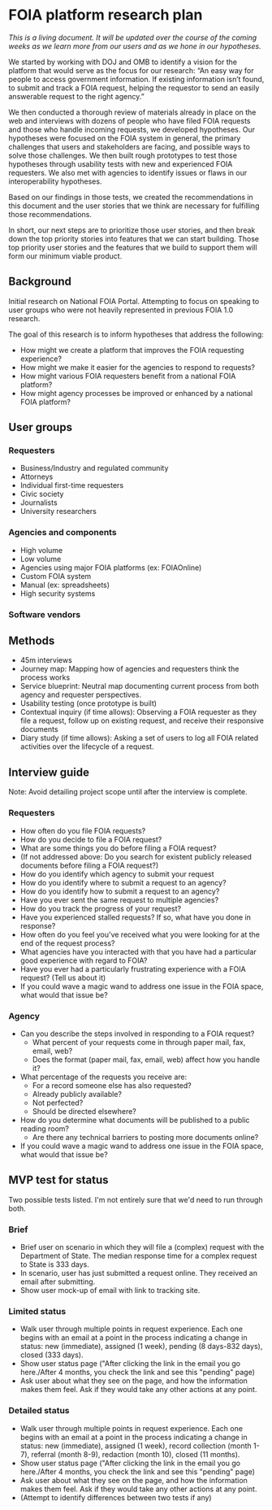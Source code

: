 # FOIA platform research plan

_This is a living document. It will be updated over the course of the coming weeks as we learn more from our users and as we hone in our hypotheses._

We started by working with DOJ and OMB to identify a vision for the platform that would serve as the focus for our research: “An easy way for people to access government information. If existing information isn’t found, to submit and track a FOIA request, helping the requestor to send an easily answerable request to the right agency.”

We then conducted a thorough review of materials already in place on the web and interviews with dozens of people who have filed FOIA requests and those who handle incoming requests, we developed hypotheses. Our hypotheses were focused on the FOIA system in general, the primary challenges that users and stakeholders are facing, and possible ways to solve those challenges. We then built rough prototypes to test those hypotheses through usability tests with new and experienced FOIA requesters. We also met with agencies to identify issues or flaws in our interoperability hypotheses.

Based on our findings in those tests, we created the recommendations in this document and the user stories that we think are necessary for fulfilling those recommendations.

In short, our next steps are to prioritize those user stories, and then break down the top priority stories into features that we can start building. Those top priority user stories and the features that we build to support them will form our minimum viable product.

## Background

Initial research on National FOIA Portal. Attempting to focus on speaking to user groups who were not heavily represented in previous FOIA 1.0 research.

The goal of this research is to inform hypotheses that address the following:
- How might we create a platform that improves the FOIA requesting experience?
- How might we make it easier for the agencies to respond to requests?
- How might various FOIA requesters benefit from a national FOIA platform?
- How might agency processes be improved or enhanced by a national FOIA platform?

## User groups

### Requesters

- Business/Industry and regulated community
- Attorneys
- Individual first-time requesters
- Civic society
- Journalists
- University researchers

### Agencies and components

- High volume
- Low volume
- Agencies using major FOIA platforms (ex: FOIAOnline)
- Custom FOIA system
- Manual (ex: spreadsheets)
- High security systems

### Software vendors

## Methods

- 45m interviews
- Journey map: Mapping how of agencies and requesters think the process works
- Service blueprint: Neutral map documenting current process from both agency and requester perspectives.
- Usability testing (once prototype is built)
- Contextual inquiry (if time allows): Observing a FOIA requester as they file a request, follow up on existing request, and receive their responsive documents
- Diary study (if time allows): Asking a set of users to log all FOIA related activities over the lifecycle of a request.

## Interview guide

Note: Avoid detailing project scope until after the interview is complete.

### Requesters

- How often do you file FOIA requests?
- How do you decide to file a FOIA request?
- What are some things you do before filing a FOIA request?
- (If not addressed above: Do you search for existent publicly released documents before filing a FOIA request?)
- How do you identify which agency to submit your request
- How do you identify where to submit a request to an agency?
- How do you identify how to submit a request to an agency?
- Have you ever sent the same request to multiple agencies?
- How do you track the progress of your request?
- Have you experienced stalled requests? If so, what have you done in response?
- How often do you feel you've received what you were looking for at the end of the request process?
- What agencies have you interacted with that you have had a particular good experience with regard to FOIA?
- Have you ever had a particularly frustrating experience with a FOIA request? (Tell us about it)
- If you could wave a magic wand to address one issue in the FOIA space, what would that issue be?

### Agency

- Can you describe the steps involved in responding to a FOIA request?
  - What percent of your requests come in through paper mail, fax, email, web?
  - Does the format (paper mail, fax, email, web) affect how you handle it?
- What percentage of the requests you receive are:
  - For a record someone else has also requested?
  - Already publicly available?
  - Not perfected?
  - Should be directed elsewhere?
- How do you determine what documents will be published to a public reading room?
  - Are there any technical barriers to posting more documents online?
- If you could wave a magic wand to address one issue in the FOIA space, what would that issue be?

## MVP test for status

Two possible tests listed. I'm not entirely sure that we'd need to run through both.

### Brief

- Brief user on scenario in which they will file a (complex) request with the Department of State. The median response time for a complex request to State is 333 days.
- In scenario, user has just submitted a request online. They received an email after submitting.
- Show user mock-up of email with link to tracking site.

### Limited status

- Walk user through multiple points in request experience. Each one begins with an email at a point in the process indicating a change in status: new (immediate), assigned (1 week), pending (8 days-832 days), closed (333 days).
- Show user status page ("After clicking the link in the email you go here./After 4 months, you check the link and see this "pending" page)
- Ask user about what they see on the page, and how the information makes them feel. Ask if they would take any other actions at any point.

### Detailed status

- Walk user through multiple points in request experience. Each one begins with an email at a point in the process indicating a change in status: new (immediate), assigned (1 week), record collection (month 1-7), referral (month 8-9), redaction (month 10), closed (11 months).
- Show user status page ("After clicking the link in the email you go here./After 4 months, you check the link and see this "pending" page)
- Ask user about what they see on the page, and how the information makes them feel. Ask if they would take any other actions at any point.
- (Attempt to identify differences between two tests if any)
